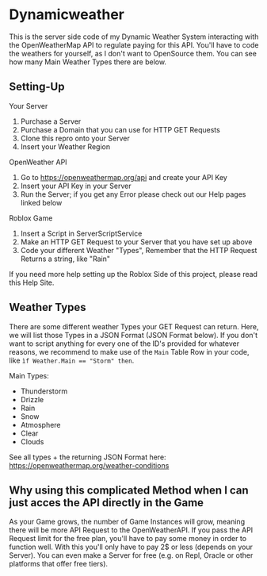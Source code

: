 # Dynamicweather

This is the server side code of my Dynamic Weather System interacting with the OpenWeatherMap API to regulate paying for this API. You'll have to code the weathers for yourself, as I don't want to OpenSource them. You can see how many Main Weather Types there are below.

## Setting-Up

Your Server
1. Purchase a Server
2. Purchase a Domain that you can use for HTTP GET Requests
3. Clone this repro onto your Server
4. Insert your Weather Region

OpenWeather API
1. Go to https://openweathermap.org/api and create your API Key
2. Insert your API Key in your Server
3. Run the Server; if you get any Error please check out our Help pages linked below

Roblox Game
1. Insert a Script in ServerScriptService
2. Make an HTTP GET Request to your Server that you have set up above
3. Code your different Weather "Types", Remember that the HTTP Request Returns a string, like "Rain"

If you need more help setting up the Roblox Side of this project, please read this Help Site.

## Weather Types

There are some different weather Types your GET Request can return. Here, we will list those Types in a JSON Format (JSON Format below). If you don't want to script anything for every one of the ID's provided for whatever reasons, we recommend to make use of the ```Main``` Table Row in your code, like ```ìf Weather.Main == "Storm" then```.

Main Types:
* Thunderstorm
* Drizzle
* Rain
* Snow
* Atmosphere
* Clear
* Clouds

See all types + the returning JSON Format here: https://openweathermap.org/weather-conditions

## Why using this complicated Method when I can just acces the API directly in the Game

As your Game grows, the number of Game Instances will grow, meaning there will be more API Request to the OpenWeatherAPI. If you pass the API Request limit for the free plan, you'll have to pay some money in order to function well. With this you'll only have to pay 2$ or less (depends on your Server). You can even make a Server for free (e.g. on Repl, Oracle or other platforms that offer free tiers). 
